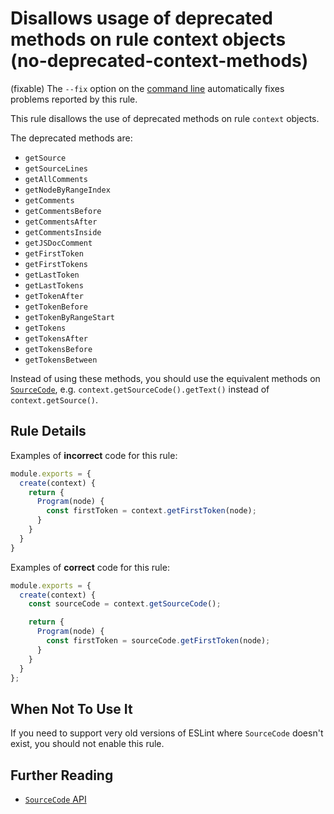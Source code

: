 # Disallows usage of deprecated methods on rule context objects (no-deprecated-context-methods)

(fixable) The `--fix` option on the [command line](https://eslint.org/docs/user-guide/command-line-interface#-fix) automatically fixes problems reported by this rule.

This rule disallows the use of deprecated methods on rule `context` objects.

The deprecated methods are:

* `getSource`
* `getSourceLines`
* `getAllComments`
* `getNodeByRangeIndex`
* `getComments`
* `getCommentsBefore`
* `getCommentsAfter`
* `getCommentsInside`
* `getJSDocComment`
* `getFirstToken`
* `getFirstTokens`
* `getLastToken`
* `getLastTokens`
* `getTokenAfter`
* `getTokenBefore`
* `getTokenByRangeStart`
* `getTokens`
* `getTokensAfter`
* `getTokensBefore`
* `getTokensBetween`

Instead of using these methods, you should use the equivalent methods on [`SourceCode`](https://eslint.org/docs/developer-guide/working-with-rules#contextgetsourcecode), e.g. `context.getSourceCode().getText()` instead of `context.getSource()`.

## Rule Details

Examples of **incorrect** code for this rule:

```js
module.exports = {
  create(context) {
    return {
      Program(node) {
        const firstToken = context.getFirstToken(node);
      }
    }
  }
}
```

Examples of **correct** code for this rule:

```js
module.exports = {
  create(context) {
    const sourceCode = context.getSourceCode();

    return {
      Program(node) {
        const firstToken = sourceCode.getFirstToken(node);
      }
    }
  }
};
```

## When Not To Use It

If you need to support very old versions of ESLint where `SourceCode` doesn't exist, you should not enable this rule.

## Further Reading

* [`SourceCode` API](https://eslint.org/docs/developer-guide/working-with-rules#contextgetsourcecode)
